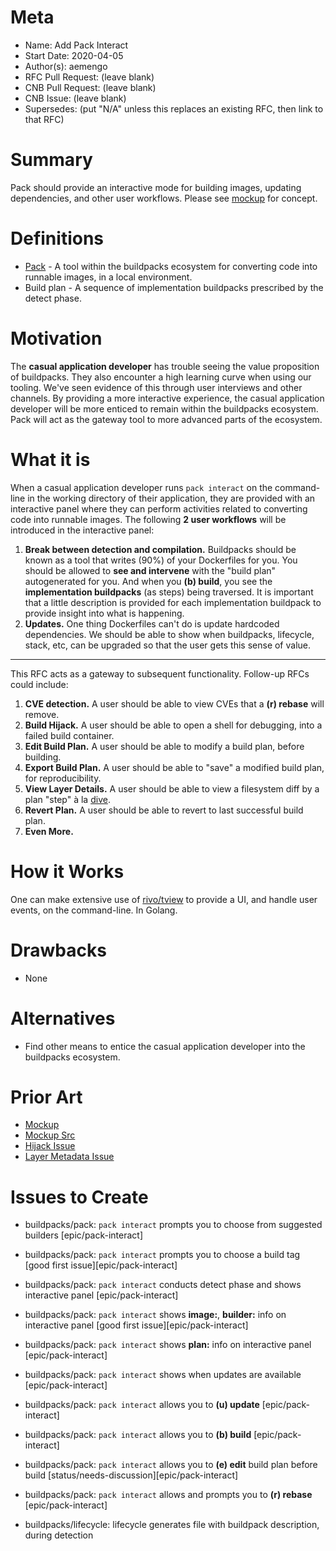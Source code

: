 # Meta
[meta]: #meta
- Name: Add Pack Interact
- Start Date: 2020-04-05
- Author(s): aemengo
- RFC Pull Request: (leave blank)
- CNB Pull Request: (leave blank)
- CNB Issue: (leave blank)
- Supersedes: (put "N/A" unless this replaces an existing RFC, then link to that RFC)

# Summary
[summary]: #summary

Pack should provide an interactive mode for building images, updating dependencies, and other user workflows. Please see [mockup](https://storage.googleapis.com/artifacts.cf-garden-windows-dev.appspot.com/pack-interact-edit.mp4) for concept.

# Definitions
[definitions]: #definitions

* [Pack](https://github.com/buildpacks/pack) - A tool within the buildpacks ecosystem for converting code into runnable images, in a local environment.
* Build plan - A sequence of implementation buildpacks prescribed by the detect phase.

# Motivation
[motivation]: #motivation

The **casual application developer** has trouble seeing the value proposition of buildpacks. They also encounter a high learning curve when using our tooling. We've seen evidence of this through user interviews and other channels. By providing a more interactive experience, the casual application developer will be more enticed to remain within the buildpacks ecosystem. Pack will act as the gateway tool to more advanced parts of the ecosystem.

# What it is
[what-it-is]: #what-it-is

When a casual application developer runs `pack interact` on the command-line in the working directory of their application, they are provided with an interactive panel where they can perform activities related to converting code into runnable images. The following **2 user workflows** will be introduced in the interactive panel:

1. **Break between detection and compilation.** Buildpacks should be known as a tool that writes (90%) of your Dockerfiles for you. You should be allowed to **see and intervene** with the "build plan" autogenerated for you. And when you **(b) build**, you see the **implementation buildpacks** (as steps) being traversed. It is important that a little description is provided for each implementation buildpack to provide insight into what is happening.
1. **Updates.** One thing Dockerfiles can't do is update hardcoded dependencies. We should be able to show when buildpacks, lifecycle, stack, etc, can be upgraded so that the user gets this sense of value.

---

This RFC acts as a gateway to subsequent functionality. Follow-up RFCs could include:

1. **CVE detection.** A user should be able to view CVEs that a **(r) rebase** will remove.
1. **Build Hijack.** A user should be able to open a shell for debugging, into a failed build container.
1. **Edit Build Plan.** A user should be able to modify a build plan, before building.  
1. **Export Build Plan.** A user should be able to "save" a modified build plan, for reproducibility.
1. **View Layer Details.** A user should be able to view a filesystem diff by a plan "step" à la [dive](https://github.com/wagoodman/dive).
1. **Revert Plan.** A user should be able to revert to last successful build plan. 
1. **Even More.**

# How it Works
[how-it-works]: #how-it-works

One can make extensive use of [rivo/tview](github.com/rivo/tview) to provide a UI, and handle user events, on the command-line. In Golang.

# Drawbacks
[drawbacks]: #drawbacks

- None

# Alternatives
[alternatives]: #alternatives

- Find other means to entice the casual application developer into the buildpacks ecosystem.

# Prior Art
[prior-art]: #prior-art

- [Mockup](https://storage.googleapis.com/artifacts.cf-garden-windows-dev.appspot.com/pack-interact-edit.mp4)
- [Mockup Src](https://github.com/aemengo/pack-visualize)
- [Hijack Issue](https://github.com/buildpacks/pack/issues/62)
- [Layer Metadata Issue](https://github.com/buildpacks/lifecycle/issues/411)

# Issues to Create

- buildpacks/pack: `pack interact` prompts you to choose from suggested builders [epic/pack-interact]
- buildpacks/pack: `pack interact` prompts you to choose a build tag [good first issue][epic/pack-interact]
- buildpacks/pack: `pack interact` conducts detect phase and shows interactive panel [epic/pack-interact]
- buildpacks/pack: `pack interact` shows **image:**, **builder:** info on interactive panel [good first issue][epic/pack-interact]
- buildpacks/pack: `pack interact` shows **plan:** info on interactive panel [epic/pack-interact]
- buildpacks/pack: `pack interact` shows when updates are available [epic/pack-interact]
- buildpacks/pack: `pack interact` allows you to **(u) update** [epic/pack-interact]
- buildpacks/pack: `pack interact` allows you to **(b) build** [epic/pack-interact]
- buildpacks/pack: `pack interact` allows you to **(e) edit** build plan before build [status/needs-discussion][epic/pack-interact]
- buildpacks/pack: `pack interact` allows and prompts you to **(r) rebase** [epic/pack-interact]

- buildpacks/lifecycle: lifecycle generates file with buildpack description, during detection